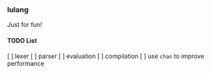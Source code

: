 ### lulang

Just for fun!

#### TODO List

[ ] lexer
[ ] parser
[ ] evaluation
[ ] compilation
[ ] use `chan` to improve performance